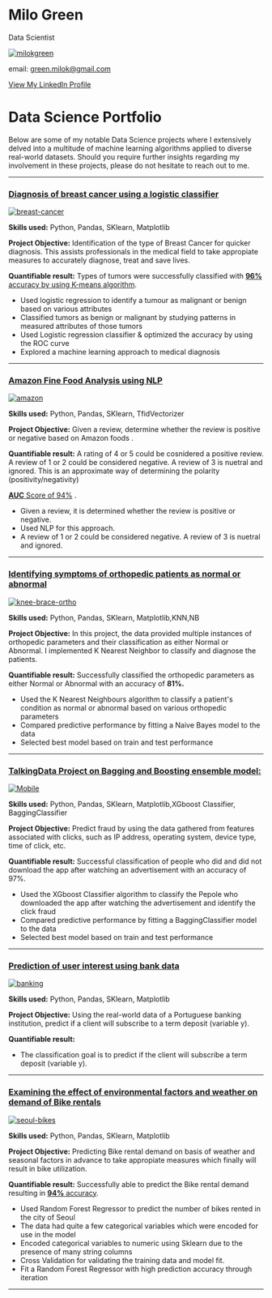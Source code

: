 # Milo Green
Data Scientist

[![milokgreen](https://user-images.githubusercontent.com/105948938/210701763-c42b2db9-5fb0-4d9a-a64a-57dbbb57a349.png)](https://www.linkedin.com/in/kelsey-m-green/)

email: green.milok@gmail.com

[View My LinkedIn Profile](https://www.linkedin.com/in/kelsey-m-green/)


# Data Science Portfolio

Below are some of my notable Data Science projects where I extensively delved into a multitude of machine learning algorithms applied to diverse real-world datasets. Should you require further insights regarding my involvement in these projects, please do not hesitate to reach out to me.
***
### [Diagnosis of breast cancer using a logistic classifier](https://github.com/mkgreen/Breast-Cancer-Classification)

[![breast-cancer](https://user-images.githubusercontent.com/105948938/210696322-7f632410-13c6-4aab-8e00-bf7552a32917.jpeg)](https://github.com/mkgreen/Breast-Cancer-Classification)


**Skills used:** Python, Pandas, SKlearn, Matplotlib

**Project Objective:** Identification of the type of Breast Cancer for quicker diagnosis. This assists professionals in the medical field to take appropiate measures to accurately diagnose, treat and save lives. 

**Quantifiable result:** Types of tumors were successfully classified with [**96%** accuracy by using K-means algorithm](https://github.com/mkgreen/Breast-Cancer-Classification/blob/main/Breast_cancer_classification_algorithm.ipynb).

- Used logistic regression to identify a tumour as malignant or benign based on various attributes
- Classified tumors as benign or malignant by studying patterns in measured attributes of those tumors
- Used Logistic regression classifier & optimized the accuracy by using the ROC curve
- Explored a machine learning approach to medical diagnosis

***
### [Amazon Fine Food Analysis using NLP](https://github.com/mkgreen/NLP-Amazon-Reviews/blob/main/README.md)

[![amazon](https://user-images.githubusercontent.com/105948938/214133955-1eba5605-2603-404a-864a-707892271c7b.jpeg)](https://github.com/mkgreen/NLP-Amazon-Reviews/blob/main/README.md)


**Skills used:** Python, Pandas, SKlearn, TfidVectorizer

**Project Objective:** Given a review, determine whether the review is positive or negative based on Amazon foods .

**Quantifiable result:** A rating of 4 or 5 could be cosnidered a positive review. A review of 1 or 2 could be considered negative. A review of 3 is nuetral and ignored. This is an approximate way of determining the polarity (positivity/negativity) 

[**AUC** Score of 94%](https://github.com/mkgreen/NLP-Amazon-Reviews/blob/main/NLP_Project_Amazon_Reviews.ipynb) .
- Given a review, it is determined whether the review is positive or negative.
- Used NLP for this approach.
- A review of 1 or 2 could be considered negative. A review of 3 is nuetral and ignored.

***
### [Identifying symptoms of orthopedic patients as normal or abnormal](https://github.com/mkgreen/Orthopedic-Patients-Classification-KNN-NB)

[![knee-brace-ortho](https://user-images.githubusercontent.com/105948938/210697291-f37f4d78-f7f5-48e8-b7fd-4375a9254df3.png)](https://github.com/mkgreen/Orthopedic-Patients-Classification-KNN-NB)

**Skills used:** Python, Pandas, SKlearn, Matplotlib,KNN,NB

**Project Objective:** In this project, the data provided multiple instances of orthopedic parameters and their classification as either Normal or Abnormal. I implemented K Nearest Neighbor to classify and diagnose the patients.

**Quantifiable result:** Successfully classified the orthopedic parameters as either Normal or Abnormal with an accuracy of **81%.**

- Used the K Nearest Neighbours algorithm to classify a patient's condition as normal or abnormal based on various orthopedic parameters
- Compared predictive performance by fitting a Naive Bayes model to the data
- Selected best model based on train and test performance

***

### [TalkingData Project on Bagging and Boosting ensemble model:](https://github.com/mkgreen/Fraud-Detection-DT-Ensemble/blob/main/Bagging_and_Boosting_Esemble_Project.ipynb)

[![Mobile](https://user-images.githubusercontent.com/105948938/210698301-3cab65b9-c084-47a4-915f-a092d8377d9e.jpeg)](https://github.com/mkgreen/Fraud-Detection-DT-Ensemble/blob/main/Bagging_and_Boosting_Esemble_Project.ipynb)


**Skills used:** Python, Pandas, SKlearn, Matplotlib,XGboost Classifier, BaggingClassifier

**Project Objective:** Predict fraud by using the data gathered from features associated with clicks, such as IP address, operating system, device type, time of click, etc.

**Quantifiable result:** Successful classification of people who did and did not download the app after watching an advertisement with an accuracy of 97%.

- Used the XGboost Classifier algorithm to classify the Pepole who downloaded the app after watching the advertisement and identify the click fraud
- Compared predictive performance by fitting a BaggingClassifier model to the data
- Selected best model based on train and test performance

***
### [Prediction of user interest using bank data](https://github.com/mkgreen/Banking-Classification-Logistic-Regression/blob/main/Portugese%20Banking%20Classification.ipynb)

[![banking](https://user-images.githubusercontent.com/105948938/210697085-9f12b658-be7a-4493-afd1-10c9aaf397d5.jpeg)](https://github.com/mkgreen/Banking-Classification-Logistic-Regression/blob/main/Portugese%20Banking%20Classification.ipynb)


**Skills used:** Python, Pandas, SKlearn, Matplotlib

**Project Objective:** Using the real-world data of a Portuguese banking institution, predict if a client will subscribe to a term deposit (variable y).

**Quantifiable result:**

- The classification goal is to predict if the client will subscribe a term deposit (variable y).

***

### [Examining the effect of environmental factors and weather on demand of Bike rentals](https://github.com/mkgreen/Bike-Rental-Demand/blob/main/Linear_Regression_Project_Seoul_Bike_Data.ipynb)

[![seoul-bikes](https://user-images.githubusercontent.com/105948938/210696437-cb69d9ae-3f14-4792-a80c-0c6f938cac36.jpeg)](https://github.com/mkgreen/Bike-Rental-Demand/blob/main/Linear_Regression_Project_Seoul_Bike_Data.ipynb)


**Skills used:** Python, Pandas, SKlearn, Matplotlib

**Project Objective:** Predicting Bike rental demand on basis of weather and seasonal factors in advance to take appropiate measures which finally will result in bike utilization.

**Quantifiable result:** Successfully able to predict the Bike rental demand resulting in [**94%** accuracy](https://github.com/mkgreen/Bike-Rental-Demand/blob/main/Linear_Regression_Project_Seoul_Bike_Data.ipynb).

- Used Random Forest Regressor to predict the number of bikes rented in the city of Seoul
- The data had quite a few categorical variables which were encoded for use in the model
- Encoded categorical variables to numeric using Sklearn due to the presence of many string columns
- Cross Validation for validating the training data and model fit.
- Fit a Random Forest Regressor with high prediction accuracy through iteration

***
